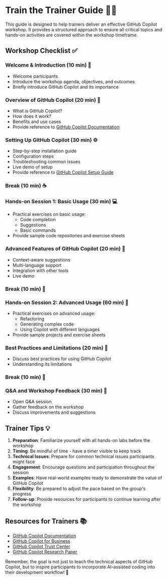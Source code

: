 # Train the Trainer Guide 👨‍🏫

This guide is designed to help trainers deliver an effective GitHub Copilot workshop. It provides a structured approach to ensure all critical topics and hands-on activities are covered within the workshop timeframe.

## Workshop Checklist ✅

### Welcome & Introduction (10 min) 🎉

- Welcome participants
- Introduce the workshop agenda, objectives, and outcomes
- Briefly introduce GitHub Copilot and its importance

### Overview of GitHub Copilot (20 min) 🤖

- What is GitHub Copilot?
- How does it work?
- Benefits and use cases
- Provide reference to [GitHub Copilot Documentation](https://docs.github.com/en/copilot/overview-of-github-copilot)

### Setting Up GitHub Copilot (30 min) ⚙️

- Step-by-step installation guide
- Configuration steps
- Troubleshooting common issues
- Live demo of setup
- Provide reference to [GitHub Copilot Setup Guide](https://docs.github.com/en/copilot/getting-started-with-github-copilot)

### Break (10 min) ☕

### Hands-on Session 1: Basic Usage (30 min) 💻

- Practical exercises on basic usage:
  - Code completion
  - Suggestions
  - Basic commands
- Provide sample code repositories and exercise sheets

### Advanced Features of GitHub Copilot (20 min) 🚀

- Context-aware suggestions
- Multi-language support
- Integration with other tools
- Live demo

### Break (10 min) 🍪

### Hands-on Session 2: Advanced Usage (60 min) 🔧

- Practical exercises on advanced usage:
  - Refactoring
  - Generating complex code
  - Using Copilot with different languages
- Provide sample projects and exercise sheets

### Best Practices and Limitations (20 min) 📝

- Discuss best practices for using GitHub Copilot
- Understanding its limitations

### Break (10 min) 🧃

### Q&A and Workshop Feedback (30 min) 💬

- Open Q&A session
- Gather feedback on the workshop
- Discuss improvements and suggestions

## Trainer Tips 💡

1. **Preparation**: Familiarize yourself with all hands-on labs before the workshop
2. **Timing**: Be mindful of time - have a timer visible to keep track
3. **Technical Issues**: Prepare for common technical issues participants might face
4. **Engagement**: Encourage questions and participation throughout the session
5. **Examples**: Have real-world examples ready to demonstrate the value of GitHub Copilot
6. **Flexibility**: Be prepared to adjust the pace based on the group's progress
7. **Follow-up**: Provide resources for participants to continue learning after the workshop

## Resources for Trainers 📚

- [GitHub Copilot Documentation](https://docs.github.com/en/copilot)
- [GitHub Copilot for Business](https://github.com/features/copilot)
- [GitHub Copilot Trust Center](https://resources.github.com/copilot-trust-center/)
- [GitHub Copilot Research Paper](https://github.blog/2023-05-17-the-architecture-of-todays-llm-applications/)

Remember, the goal is not just to teach the technical aspects of GitHub Copilot, but to inspire participants to incorporate AI-assisted coding into their development workflow! 🌟
